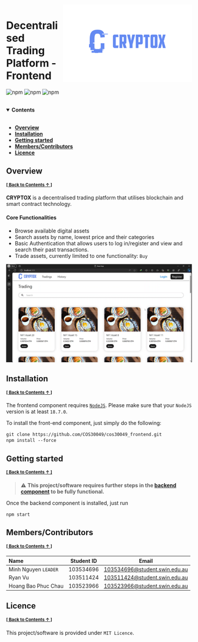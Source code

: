 <img align=right src="static/project-thumb.png" alt="project-thumb.png" width=350>

<h1>Decentralised Trading Platform - Frontend</h1>

![npm](https://img.shields.io/npm/v/npm?logo=npm&color=648af2) ![npm](https://img.shields.io/npm/v/react?logo=react&label=React&color=648af2) ![npm](https://img.shields.io/npm/v/@mui%2Fmaterial?logo=mui&label=MUI&color=648af2)

<br>

<details id="nav" open>
<summary><b>Contents</b></summary><br>

- [**Overview**](#overview)
- [**Installation**](#installation) 
- [**Getting started**](#getting-started)
- [**Members/Contributors**](#memberscontributors) 
- [**Licence**](#licence)

</details>

## Overview
<sup>[**\[ Back to Contents  ↑ \]**](#nav)</sup>

**CRYPTOX** is a decentralised trading platform that utilises blockchain and smart contract technology.

#### Core Functionalities
- Browse available digital assets
- Search assets by name, lowest price and their categories
- Basic Authentication that allows users to log in/register and view and search their past transactions.
- Trade assets, currently limited to one functionality: `Buy`


![demo.png](static/demo.png)

## Installation
<sup>[**\[ Back to Contents  ↑ \]**](#nav)</sup>

The frontend component requires [`NodeJS`](https://nodejs.org/en/download). Please make sure that your `NodeJS` version is at least `18.7.0`.

To install the front-end component, just simply do the following:

```
git clone https://github.com/COS30049/cos30049_frontend.git
npm install --force
```


## Getting started
<sup>[**\[ Back to Contents  ↑ \]**](#nav)</sup>

>⚠️ **This project/software requires further steps in the [backend component](https://github.com/COS30049/cos30049_backend) to be fully functional.**

Once the backend component is installed, just run
```
npm start
```

## Members/Contributors
<sup>[**\[ Back to Contents  ↑ \]**](#nav)</sup>

| Name                 | Student ID | Email                         |
| :------------------- | ---------- | :---------------------------: |
| Minh Nguyen `LEADER` | 103534696  | 103534696@student.swin.edu.au |
| Ryan Vu              | 103511424  | 103511424@student.swin.edu.au |
| Hoang Bao Phuc Chau  | 103523966  | 103523966@student.swin.edu.au |

## Licence
<sup>[**\[ Back to Contents  ↑ \]**](#nav)</sup>

This project/software is provided under `MIT Licence`.
